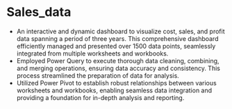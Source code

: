 # Sales_data
* An interactive and dynamic dashboard to visualize cost, sales, and profit data spanning a period of three years. This comprehensive dashboard efficiently managed and presented over 1500 data points, seamlessly integrated from multiple worksheets and workbooks.
* Employed Power Query to execute thorough data cleaning, combining, and merging operations, ensuring data accuracy and consistency. This process streamlined the preparation of data for analysis.
* Utilized Power Pivot to establish robust relationships between various worksheets and workbooks, enabling seamless data integration and providing a foundation for in-depth analysis and reporting.
